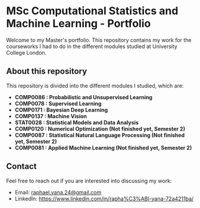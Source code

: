 # MSc Computational Statistics and Machine Learning - Portfolio

Welcome to my Master's portfolio. This repository contains my work for the courseworks I had to do in the different modules studied at University College London.

## About this repository
This repository is divided into the different modules I studied, which are:
- **COMP0086 : Probabilistic and Unsupervised Learning**
- **COMP0078 : Supervised Learning**
- **COMP0171 : Bayesian Deep Learning**
- **COMP0137 : Machine Vision**
- **STAT0028 : Statistical Models and Data Analysis**
- **COMP0120 : Numerical Optimization (Not finished yet, Semester 2)**
- **COMP0087 : Statistical Natural Language Processing (Not finished yet, Semester 2)**
- **COMP0081 : Applied Machine Learning (Not finished yet, Semester 2)**

## Contact

Feel free to reach out if you are interested into discussing my work:
- Email: raphael.yana.24@gmail.com
- LinkedIn: https://www.linkedin.com/in/rapha%C3%ABl-yana-72a4211ba/
